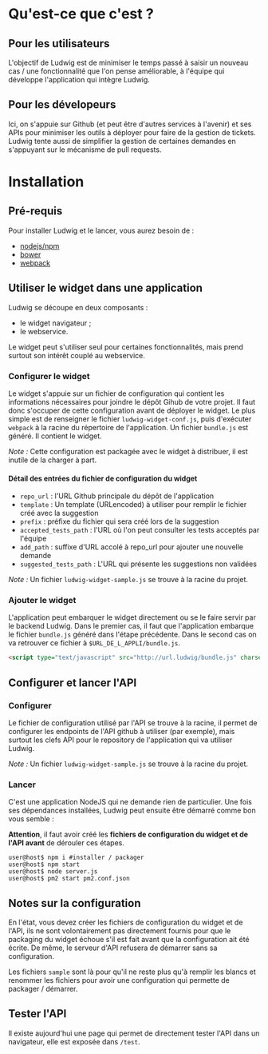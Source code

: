 # Qu'est-ce que c'est ?

## Pour les utilisateurs
L'objectif de Ludwig est de minimiser le temps passé à saisir un nouveau cas / une fonctionnalité que l'on pense améliorable, à l'équipe qui développe l'application qui intègre Ludwig.

## Pour les dévelopeurs
Ici, on s'appuie sur Github (et peut être d'autres services à l'avenir) et ses APIs pour minimiser les outils à déployer pour faire de la gestion de tickets. Ludwig tente aussi de simplifier la gestion de certaines demandes en s'appuyant sur le mécanisme de pull requests.

# Installation

## Pré-requis

Pour installer Ludwig et le lancer, vous aurez besoin de :

* [nodejs/npm](https://nodejs.org)
* [bower](http://bower.io)
* [webpack](http://webpack.github.io)

## Utiliser le widget dans une application

Ludwig se découpe en deux composants :

* le widget navigateur ;
* le webservice.

Le widget peut s'utiliser seul pour certaines fonctionnalités, mais prend surtout son intérêt couplé au webservice.

### Configurer le widget

Le widget s'appuie sur un fichier de configuration qui contient les informations nécessaires pour joindre le dépôt Gihub de votre projet. Il faut donc s'occuper de cette configuration avant de déployer le widget.
Le plus simple est de renseigner le fichier `ludwig-widget-conf.js`, puis d'exécuter `webpack` à la racine du répertoire de l'application. Un fichier `bundle.js` est généré. Il contient le widget.

_Note :_ Cette configuration est packagée avec le widget à distribuer, il est inutile de la charger à part.

#### Détail des entrées du fichier de configuration du widget

* `repo_url` : l'URL Github principale du dépôt de l'application
* `template` : Un template (URLencoded) à utiliser pour remplir le fichier créé avec la suggestion
* `prefix` : préfixe du fichier qui sera créé lors de la suggestion
* `accepted_tests_path` : l'URL où l'on peut consulter les tests acceptés par l'équipe
* `add_path` : suffixe d'URL accolé à repo_url pour ajouter une nouvelle demande
* `suggested_tests_path` : L'URL qui présente les suggestions non validées

_Note :_ Un fichier `ludwig-widget-sample.js` se trouve à la racine du projet.

### Ajouter le widget

L'application peut embarquer le widget directement ou se le faire servir par le backend Ludwig. Dans le premier cas, il faut que l'application embarque le fichier `bundle.js` généré dans l'étape précédente. Dans le second cas on va retrouver ce fichier à `$URL_DE_L_APPLI/bundle.js`.

```html
<script type="text/javascript" src="http://url.ludwig/bundle.js" charset="utf-8">
```

## Configurer et lancer l'API

### Configurer

Le fichier de configuration utilisé par l'API se trouve à la racine, il permet de configurer les endpoints de l'API github à utiliser (par exemple), mais surtout les clefs API pour le repository de l'application qui va utiliser Ludwig.

_Note :_ Un fichier `ludwig-widget-sample.js` se trouve à la racine du projet.

### Lancer

C'est une application NodeJS qui ne demande rien de particulier. Une fois ses dépendances installées, Ludwig peut ensuite être démarré comme bon vous semble :

**Attention**, il faut avoir créé les **fichiers de configuration du widget et de l'API avant** de dérouler ces étapes.

```
user@host$ npm i #installer / packager
user@host$ npm start
user@host$ node server.js
user@host$ pm2 start pm2.conf.json
```

## Notes sur la configuration

En l'état, vous devez créer les fichiers de configuration du widget et de l'API, ils ne sont volontairement pas directement fournis pour que le packaging du widget échoue s'il est fait avant que la configuration ait été écrite. De même, le serveur d'API refusera de démarrer sans sa configuration.

Les fichiers `sample` sont là pour qu'il ne reste plus qu'à remplir les blancs et renommer les fichiers pour avoir une configuration qui permette de packager / démarrer.

## Tester l'API

Il existe aujourd'hui une page qui permet de directement tester l'API dans un navigateur, elle est exposée dans `/test`.
